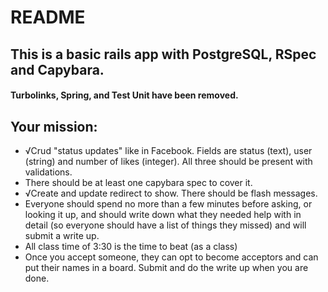 # README

## This is a basic rails app with PostgreSQL, RSpec and Capybara.
#### Turbolinks, Spring, and Test Unit have been removed.

## Your mission:

* √Crud "status updates" like in Facebook.  Fields are status (text), user (string) and number of likes (integer).  All three should be present with validations.
* There should be at least one capybara spec to cover it.
* √Create and update redirect to show.  There should be flash messages.
* Everyone should spend no more than a few minutes before asking, or looking it up, and should write down what they needed help with in detail (so everyone should have a list of things they missed) and will submit a write up.
* All class time of 3:30 is the time to beat (as a class)
* Once you accept someone, they can opt to become acceptors and can put their names in a board.  Submit and do the write up when you are done.
